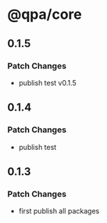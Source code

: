# @qpa/core

## 0.1.5

### Patch Changes

- publish test v0.1.5

## 0.1.4

### Patch Changes

- publish test

## 0.1.3

### Patch Changes

- first publish all packages
